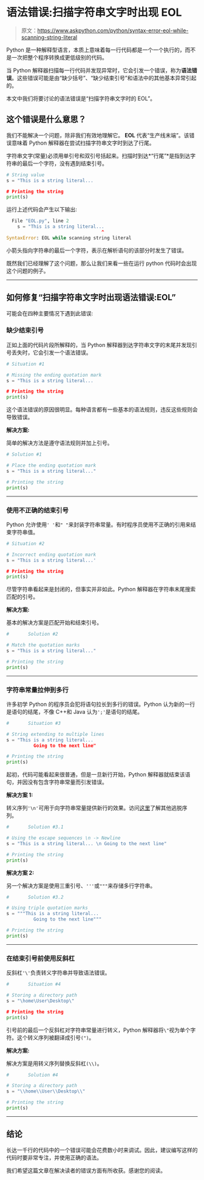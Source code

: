 # 语法错误:扫描字符串文字时出现 EOL

> 原文：<https://www.askpython.com/python/syntax-error-eol-while-scanning-string-literal>

Python 是一种解释型语言，本质上意味着每一行代码都是一个一个执行的，而不是一次把整个程序转换成更低级别的代码。

当 Python 解释器扫描每一行代码并发现异常时，它会引发一个错误，称为**语法错误**。这些错误可能是由“缺少括号”、“缺少结束引号”和语法中的其他基本异常引起的。

本文中我们将要讨论的语法错误是“扫描字符串文字时的 EOL”。

## 这个错误是什么意思？

我们不能解决一个问题，除非我们有效地理解它。 **EOL** 代表“生产线末端”。该错误意味着 Python 解释器在尝试扫描字符串文字时到达了行尾。

字符串文字(常量)必须用单引号和双引号括起来。扫描时到达*“行尾”*是指到达字符串的最后一个字符，没有遇到结束引号。

```py
# String value
s = "This is a string literal...

# Printing the string 
print(s)

```

运行上述代码会产生以下输出:

```py
  File "EOL.py", line 2
    s = "This is a string literal...
                                   ^
SyntaxError: EOL while scanning string literal

```

小箭头指向字符串的最后一个字符，表示在解析语句的该部分时发生了错误。

既然我们已经理解了这个问题，那么让我们来看一些在运行 python 代码时会出现这个问题的例子。

* * *

## 如何修复“扫描字符串文字时出现语法错误:EOL”

可能会在四种主要情况下遇到此错误:

### 缺少结束引号

正如上面的代码片段所解释的，当 Python 解释器到达字符串文字的末尾并发现引号丢失时，它会引发一个语法错误。

```py
# Situation #1

# Missing the ending quotation mark
s = "This is a string literal...

# Printing the string 
print(s)

```

这个语法错误的原因很明显。每种语言都有一些基本的语法规则，违反这些规则会导致错误。

**解决方案:**

简单的解决方法是遵守语法规则并加上引号。

```py
# Solution #1

# Place the ending quotation mark
s = "This is a string literal..."

# Printing the string 
print(s)

```

* * *

### 使用不正确的结束引号

Python 允许使用`' '`和`" "`来封装字符串常量。有时程序员使用不正确的引用来结束字符串值。

```py
# Situation #2

# Incorrect ending quotation mark
s = "This is a string literal...'

# Printing the string 
print(s)

```

尽管字符串看起来是封闭的，但事实并非如此。Python 解释器在字符串末尾搜索匹配的引号。

**解决方案:**

基本的解决方案是匹配开始和结束引号。

```py
#		Solution #2

# Match the quotation marks
s = "This is a string literal..."

# Printing the string 
print(s)

```

* * *

### 字符串常量拉伸到多行

许多初学 Python 的程序员会犯将语句拉长到多行的错误。Python 认为新的一行是语句的结尾，不像 C++和 Java 认为`';'`是语句的结尾。

```py
#		Situation #3

# String extending to multiple lines
s = "This is a string literal...
		  Going to the next line"

# Printing the string 
print(s)

```

起初，代码可能看起来很普通，但是一旦新行开始，Python 解释器就结束该语句，并因没有包含字符串常量而引发错误。

**解决方案 1:**

转义序列`'\n'`可用于向字符串常量提供新行的效果。访问[这里](https://docs.python.org/3/reference/lexical_analysis.html#index-18)了解其他逃脱序列。

```py
#		Solution #3.1

# Using the escape sequences \n -> Newline
s = "This is a string literal... \n Going to the next line"

# Printing the string 
print(s)

```

**解决方案 2:**

另一个解决方案是使用三重引号、`'''`或`"""`来存储多行字符串。

```py
#		Solution #3.2

# Using triple quotation marks 
s = """This is a string literal...
		  Going to the next line"""

# Printing the string 
print(s)

```

* * *

### 在结束引号前使用反斜杠

反斜杠`'\'`负责转义字符串并导致语法错误。

```py
#		Situation #4

# Storing a directory path 
s = "\home\User\Desktop\"

# Printing the string 
print(s)

```

引号前的最后一个反斜杠对字符串常量进行转义，Python 解释器将`\"`视为单个字符。这个转义序列被翻译成引号`(")`。

**解决方案:**

解决方案是用转义序列替换反斜杠`(\\)`。

```py
#		Solution #4

# Storing a directory path 
s = "\\home\\User\\Desktop\\"

# Printing the string 
print(s)

```

* * *

## 结论

长达一千行的代码中的一个错误可能会花费数小时来调试。因此，建议编写这样的代码时要非常专注，并使用正确的语法。

我们希望这篇文章在解决读者的错误方面有所收获。感谢您的阅读。